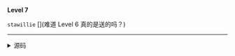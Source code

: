 **Level 7**

`stawillie` [](难道 Level 6 真的是送的吗？)

--------

<details><summary>源码</summary><pre>
**Level 7**

`stawillie` [](难道 Level 6 真的是送的吗？)
</pre></details>
